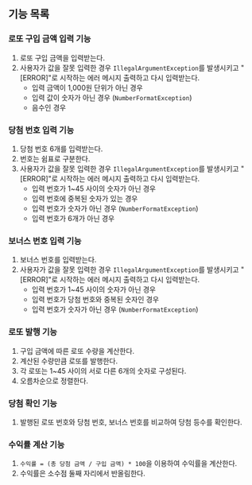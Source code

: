 ## 기능 목록

### 로또 구입 금액 입력 기능

1. 로또 구입 금액을 입력받는다.
2. 사용자가 값을 잘못 입력한 경우 `IllegalArgumentException`를 발생시키고 "[ERROR]"로 시작하는 에러 메시지 출력하고 다시 입력받는다.
    - 입력 금액이 1,000원 단위가 아닌 경우
    - 입력 값이 숫자가 아닌 경우 (`NumberFormatException`)
    - 음수인 경우

### 당첨 번호 입력 기능

1. 당첨 번호 6개를 입력받는다.
2. 번호는 쉼표로 구분한다.
3. 사용자가 값을 잘못 입력한 경우 `IllegalArgumentException`를 발생시키고 "[ERROR]"로 시작하는 에러 메시지 출력하고 다시 입력받는다.
    - 입력 번호가 1~45 사이의 숫자가 아닌 경우
    - 입력 번호에 중복된 숫자가 있는 경우
    - 입력 번호가 숫자가 아닌 경우 (`NumberFormatException`)
    - 입력 번호가 6개가 아닌 경우

### 보너스 번호 입력 기능

1. 보너스 번호를 입력받는다.
2. 사용자가 값을 잘못 입력한 경우 `IllegalArgumentException`를 발생시키고 "[ERROR]"로 시작하는 에러 메시지 출력하고 다시 입력받는다.
    - 입력 번호가 1~45 사이의 숫자가 아닌 경우
    - 입력 번호가 당첨 번호와 중복된 숫자인 경우
    - 입력 번호가 숫자가 아닌 경우 (`NumberFormatException`)

### 로또 발행 기능

1. 구입 금액에 따른 로또 수량을 계산한다.
2. 계산된 수량만큼 로또를 발행한다.
3. 각 로또는 1~45 사이의 서로 다른 6개의 숫자로 구성된다.
4. 오름차순으로 정렬한다.

### 당첨 확인 기능

1. 발행된 로또 번호와 당첨 번호, 보너스 번호를 비교하여 당첨 등수를 확인한다.

### 수익률 계산 기능

1. `수익률 = (총 당첨 금액 / 구입 금액) * 100`을 이용하여 수익률을 계산한다.
2. 수익률은 소수점 둘째 자리에서 반올림한다.

